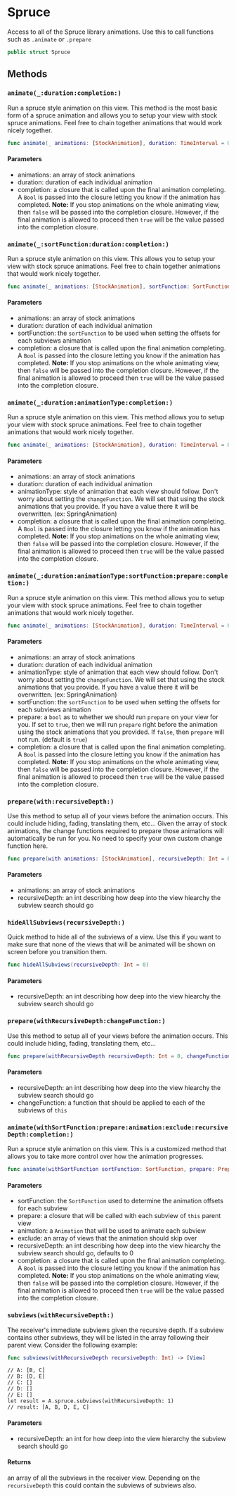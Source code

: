 # Spruce

Access to all of the Spruce library animations. Use this to call functions such as `.animate` or `.prepare`

``` swift
public struct Spruce 
```

## Methods

### `animate(_:duration:completion:)`

Run a spruce style animation on this view. This method is the most basic form of a spruce animation and allows you to setup your view with stock spruce animations. Feel free to chain together animations that would work nicely together.

``` swift
func animate(_ animations: [StockAnimation], duration: TimeInterval = 0.3, completion: CompletionHandler? = nil ) 
```

> 

> 

#### Parameters

  - animations: an array of stock animations
  - duration: duration of each individual animation
  - completion: a closure that is called upon the final animation completing. A `Bool` is passed into the closure letting you know if the animation has completed. **Note:** If you stop animations on the whole animating view, then `false` will be passed into the completion closure. However, if the final animation is allowed to proceed then `true` will be the value passed into the completion closure.

### `animate(_:sortFunction:duration:completion:)`

Run a spruce style animation on this view. This allows you to setup your view with stock spruce animations. Feel free to chain together animations that would work nicely together.

``` swift
func animate(_ animations: [StockAnimation], sortFunction: SortFunction, duration: TimeInterval = 0.3, completion: CompletionHandler? = nil ) 
```

> 

> 

#### Parameters

  - animations: an array of stock animations
  - duration: duration of each individual animation
  - sortFunction: the `sortFunction` to be used when setting the offsets for each subviews animation
  - completion: a closure that is called upon the final animation completing. A `Bool` is passed into the closure letting you know if the animation has completed. **Note:** If you stop animations on the whole animating view, then `false` will be passed into the completion closure. However, if the final animation is allowed to proceed then `true` will be the value passed into the completion closure.

### `animate(_:duration:animationType:completion:)`

Run a spruce style animation on this view. This method allows you to setup your view with stock spruce animations. Feel free to chain together animations that would work nicely together.

``` swift
func animate(_ animations: [StockAnimation], duration: TimeInterval = 0.3, animationType: Animation, completion: CompletionHandler? = nil) 
```

> 

#### Parameters

  - animations: an array of stock animations
  - duration: duration of each individual animation
  - animationType: style of animation that each view should follow. Don't worry about setting the `changeFunction`. We will set that using the stock animations that you provide. If you have a value there it will be overwritten. (ex: SpringAnimation)
  - completion: a closure that is called upon the final animation completing. A `Bool` is passed into the closure letting you know if the animation has completed. **Note:** If you stop animations on the whole animating view, then `false` will be passed into the completion closure. However, if the final animation is allowed to proceed then `true` will be the value passed into the completion closure.

### `animate(_:duration:animationType:sortFunction:prepare:completion:)`

Run a spruce style animation on this view. This method allows you to setup your view with stock spruce animations. Feel free to chain together animations that would work nicely together.

``` swift
func animate(_ animations: [StockAnimation], duration: TimeInterval = 0.3, animationType: Animation, sortFunction: SortFunction, prepare: Bool = true, completion: CompletionHandler? = nil) 
```

#### Parameters

  - animations: an array of stock animations
  - duration: duration of each individual animation
  - animationType: style of animation that each view should follow. Don't worry about setting the `changeFunction`. We will set that using the stock animations that you provide. If you have a value there it will be overwritten. (ex: SpringAnimation)
  - sortFunction: the `sortFunction` to be used when setting the offsets for each subviews animation
  - prepare: a `bool` as to whether we should run `prepare` on your view for you. If set to `true`, then we will run `prepare` right before the animation using the stock animations that you provided. If `false`, then `prepare` will not run. (default is `true`)
  - completion: a closure that is called upon the final animation completing. A `Bool` is passed into the closure letting you know if the animation has completed. **Note:** If you stop animations on the whole animating view, then `false` will be passed into the completion closure. However, if the final animation is allowed to proceed then `true` will be the value passed into the completion closure.

### `prepare(with:recursiveDepth:)`

Use this method to setup all of your views before the animation occurs. This could include hiding, fading, translating them, etc...
Given the array of stock animations, the change functions required to prepare those animations will automatically be run for you. No need to specify your own custom change function here.

``` swift
func prepare(with animations: [StockAnimation], recursiveDepth: Int = 0) 
```

> 

#### Parameters

  - animations: an array of stock animations
  - recursiveDepth: an int describing how deep into the view hiearchy the subview search should go

### `hideAllSubviews(recursiveDepth:)`

Quick method to hide all of the subviews of a view. Use this if you want to make sure that none of the views that will be animated will be shown on screen before you transition them.

``` swift
func hideAllSubviews(recursiveDepth: Int = 0) 
```

#### Parameters

  - recursiveDepth: an int describing how deep into the view hiearchy the subview search should go

### `prepare(withRecursiveDepth:changeFunction:)`

Use this method to setup all of your views before the animation occurs. This could include hiding, fading, translating them, etc...

``` swift
func prepare(withRecursiveDepth recursiveDepth: Int = 0, changeFunction: ChangeFunction) 
```

#### Parameters

  - recursiveDepth: an int describing how deep into the view hiearchy the subview search should go
  - changeFunction: a function that should be applied to each of the subviews of `this`

### `animate(withSortFunction:prepare:animation:exclude:recursiveDepth:completion:)`

Run a spruce style animation on this view. This is a customized method that allows you to take more control over how the animation progresses.

``` swift
func animate(withSortFunction sortFunction: SortFunction, prepare: PrepareHandler? = nil, animation: Animation, exclude: [UIView]? = nil, recursiveDepth: Int = 0, completion: CompletionHandler? = nil) 
```

#### Parameters

  - sortFunction: the `SortFunction` used to determine the animation offsets for each subview
  - prepare: a closure that will be called with each subview of `this` parent view
  - animation: a `Animation` that will be used to animate each subview
  - exclude: an array of views that the animation should skip over
  - recursiveDepth: an int describing how deep into the view hiearchy the subview search should go, defaults to 0
  - completion: a closure that is called upon the final animation completing. A `Bool` is passed into the closure letting you know if the animation has completed. **Note:** If you stop animations on the whole animating view, then `false` will be passed into the completion closure. However, if the final animation is allowed to proceed then `true` will be the value passed into the completion closure.

### `subviews(withRecursiveDepth:)`

The receiver's immediate subviews given the recursive depth. If a subview contains other subviews, they will be listed in the array following their parent view. Consider the following example:​

``` swift
func subviews(withRecursiveDepth recursiveDepth: Int) -> [View] 
```

``` 
// A: [B, C]
// B: [D, E]
// C: []
// D: []
// E: []
let result = A.spruce.subviews(withRecursiveDepth: 1)
// result: [A, B, D, E, C]
```

> 

> 

#### Parameters

  - recursiveDepth: an int for how deep into the view hierarchy the subview search should go

#### Returns

an array of all the subviews in the receiver view. Depending on the `recursiveDepth` this could contain the subviews of subviews also.

